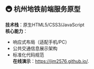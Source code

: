 ## 🚇 杭州地铁前端服务原型
**技术栈**：原生HTML5/CSS3/JavaScript  
**核心能力**：  
- 响应式布局（适配手机/PC）  
- 公共交通信息展示架构  
- 标准化代码规范  
**在线演示**：https://jim2576.github.io/. 
